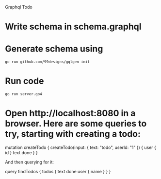Graphql Todo

# Write schema in schema.graphql

# Generate schema using 
    go run github.com/99designs/gqlgen init

# Run code 
    go run server.go4

# Open http://localhost:8080 in a browser. Here are some queries to try, starting with creating a todo:

mutation createTodo {
  createTodo(input: { text: "todo", userId: "1" }) {
    user {
      id
    }
    text
    done
  }
}

And then querying for it:

query findTodos {
  todos {
    text
    done
    user {
      name
    }
  }
}

